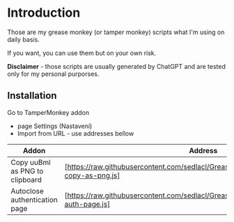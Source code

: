 # Introduction

Those are my grease monkey (or tamper monkey) scripts what I'm using on daily basis.

If you want, you can use them but on your own risk.

**Disclaimer** - those scripts are usually generated by ChatGPT and are tested only for my personal purporses.

## Installation

Go to TamperMonkey addon

* page Settings (Nastavení)
* Import from URL - use addresses bellow

| Addon | Address |
| --- | --- |
| Copy uuBml as PNG to clipboard | [https://raw.githubusercontent.com/sedlacl/GreaseMonkey/refs/heads/main/uubml-copy-as-png.js] |
| Autoclose authentication page | [https://raw.githubusercontent.com/sedlacl/GreaseMonkey/refs/heads/main/close-auth-page.js] |

